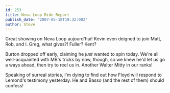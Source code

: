 ```yaml
---
id: 253
title: Neva Loop Ride Report
publish_date: "2007-05-18T19:32:00Z"
author: Steve
---
```

Great showing on Neva Loop aujourd'hui! Kevin even deigned to join Matt, Rob, and I. Greg, what gives?! Fuller? Kent?

Burton dropped off early, claiming he _just_ wanted to spin today. We're all well-acquainted with MB's tricks by now, though, so we knew he'd let us go a ways ahead, then try to reel us in. Another Walter Mitty in our ranks!

Speaking of surreal stories, I'm dying to find out how Floyd will respond to Lemond's testimony yesterday. He and Basso (and the rest of them) should confess!
